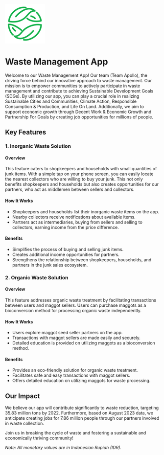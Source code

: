 ![Logo](https://github.com/fairuztsn/greenleaf/blob/main/assets/img/greenleaf_logo_only.png) 
# Waste Management App

Welcome to our Waste Management App! Our team (Team Apollo), the driving force behind our innovative approach to waste management. Our mission is to empower communities to actively participate in waste management and contribute to achieving Sustainable Development Goals (SDGs). By utilizing our app, you can play a crucial role in realizing Sustainable Cities and Communities, Climate Action, Responsible Consumption & Production, and Life On Land. Additionally, we aim to support economic growth through Decent Work & Economic Growth and Partnership For Goals by creating job opportunities for millions of people.

## Key Features

### 1. Inorganic Waste Solution

#### Overview
This feature caters to shopkeepers and households with small quantities of junk items. With a simple tap on your phone screen, you can easily locate the nearest collectors who are willing to buy your junk. This not only benefits shopkeepers and households but also creates opportunities for our partners, who act as middlemen between sellers and collectors.

#### How It Works
- Shopkeepers and households list their inorganic waste items on the app.
- Nearby collectors receive notifications about available items.
- Partners act as intermediaries, buying from sellers and selling to collectors, earning income from the price difference.

#### Benefits
- Simplifies the process of buying and selling junk items.
- Creates additional income opportunities for partners.
- Strengthens the relationship between shopkeepers, households, and partners in the junk sales ecosystem.

### 2. Organic Waste Solution

#### Overview
This feature addresses organic waste treatment by facilitating transactions between users and maggot sellers. Users can purchase maggots as a bioconversion method for processing organic waste independently.

#### How It Works
- Users explore maggot seed seller partners on the app.
- Transactions with maggot sellers are made easily and securely.
- Detailed education is provided on utilizing maggots as a bioconversion method.

#### Benefits
- Provides an eco-friendly solution for organic waste treatment.
- Facilitates safe and easy transactions with maggot sellers.
- Offers detailed education on utilizing maggots for waste processing.

## Our Impact

We believe our app will contribute significantly to waste reduction, targeting 35.83 million tons by 2022. Furthermore, based on August 2023 data, we anticipate creating jobs for 7.86 million people through our partners involved in waste collection.

Join us in breaking the cycle of waste and fostering a sustainable and economically thriving community!

*Note: All monetary values are in Indonesian Rupiah (IDR).*
